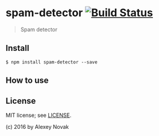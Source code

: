 # spam-detector [![Build Status](https://travis-ci.org/anvk/spam-detector.svg?branch=master)](https://travis-ci.org/anvk/spam-detector)

> Spam detector

## Install

```
$ npm install spam-detector --save
```

## How to use

## License

MIT license; see [LICENSE](./LICENSE).

(c) 2016 by Alexey Novak

